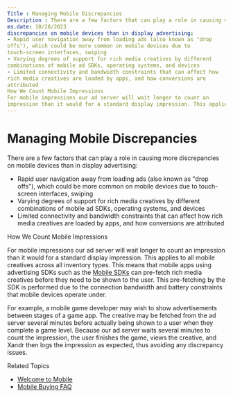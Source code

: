 ```yaml
---
Title : Managing Mobile Discrepancies
Description : There are a few factors that can play a role in causing more
ms.date: 10/28/2023
discrepancies on mobile devices than in display advertising:
- Rapid user navigation away from loading ads (also known as "drop
offs"), which could be more common on mobile devices due to
touch-screen interfaces, swiping
- Varying degrees of support for rich media creatives by different
combinations of mobile ad SDKs, operating systems, and devices
- Limited connectivity and bandwidth constraints that can affect how
rich media creatives are loaded by apps, and how conversions are
attributed
How We Count Mobile Impressions
For mobile impressions our ad server will wait longer to count an
impression than it would for a standard display impression. This applies
---
```



# Managing Mobile Discrepancies



There are a few factors that can play a role in causing more
discrepancies on mobile devices than in display advertising:

- Rapid user navigation away from loading ads (also known as "drop
  offs"), which could be more common on mobile devices due to
  touch-screen interfaces, swiping
- Varying degrees of support for rich media creatives by different
  combinations of mobile ad SDKs, operating systems, and devices
- Limited connectivity and bandwidth constraints that can affect how
  rich media creatives are loaded by apps, and how conversions are
  attributed

How We Count Mobile Impressions

For mobile impressions our ad server will wait longer to count an
impression than it would for a standard display impression. This applies
to all mobile creatives across all inventory types. This means that
mobile apps using advertising SDKs such as the <a
href="mobile-sdk/xandr-mobile-sdks.md"
class="xref" target="_blank">Mobile SDKs</a> can pre-fetch rich media
creatives before they need to be shown to the user. This pre-fetching by
the SDK is performed due to the connection bandwidth and battery
constraints that mobile devices operate under.

For example, a mobile game developer may wish to show advertisements
between stages of a game app. The creative may be fetched from the ad
server several minutes before actually being shown to a user when they
complete a game level. Because our ad server waits several minutes to
count the impression, the user finishes the game, views the creative,
and Xandr then logs the impression as expected,
thus avoiding any discrepancy issues.

Related Topics

- <a href="welcome-to-mobile.md" class="xref">Welcome to Mobile</a>
- <a href="mobile-buying-faq.md" class="xref">Mobile Buying FAQ</a>




